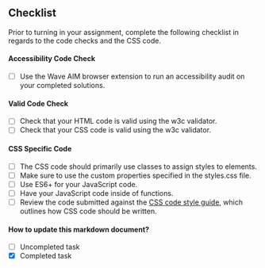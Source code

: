 ## Checklist

Prior to turning in your assignment, complete the following checklist in regards to the code checks and the CSS code.

#### Accessibility Code Check

- [ ] Use the Wave AIM browser extension to run an accessibility audit on your completed solutions.

#### Valid Code Check

- [ ] Check that your HTML code is valid using the w3c validator.
- [ ] Check that your CSS code is valid using the w3c validator.

#### CSS Specific Code

- [ ] The CSS code should primarily use classes to assign styles to elements.
- [ ] Make sure to use the custom properties specified in the styles.css file.
- [ ] Use ES6+ for your JavaScript code.
- [ ] Have your JavaScript code inside of functions.
- [ ] Review the code submitted against the [CSS code style guide](https://github.com/airbnb/css#css), which outlines how CSS code should be written.

#### How to update this markdown document?

- [ ] Uncompleted task
- [x] Completed task
